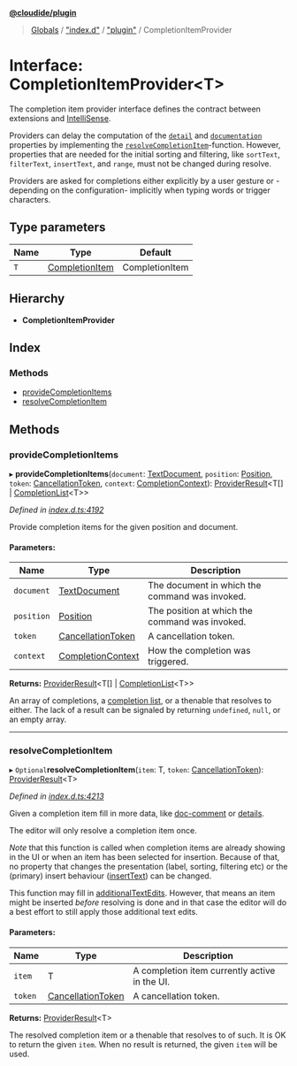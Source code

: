 **[@cloudide/plugin](../README.md)**

> [Globals](../README.md) / ["index.d"](../modules/_index_d_.md) / ["plugin"](../modules/_index_d_._plugin_.md) / CompletionItemProvider

# Interface: CompletionItemProvider\<T>

The completion item provider interface defines the contract between extensions and
[IntelliSense](https://code.visualstudio.com/docs/editor/intellisense).

Providers can delay the computation of the [`detail`](#CompletionItem.detail)
and [`documentation`](#CompletionItem.documentation) properties by implementing the
[`resolveCompletionItem`](#CompletionItemProvider.resolveCompletionItem)-function. However, properties that
are needed for the initial sorting and filtering, like `sortText`, `filterText`, `insertText`, and `range`, must
not be changed during resolve.

Providers are asked for completions either explicitly by a user gesture or -depending on the configuration-
implicitly when typing words or trigger characters.

## Type parameters

Name | Type | Default |
------ | ------ | ------ |
`T` | [CompletionItem](../classes/_index_d_._plugin_.completionitem.md) | CompletionItem |

## Hierarchy

* **CompletionItemProvider**

## Index

### Methods

* [provideCompletionItems](_index_d_._plugin_.completionitemprovider.md#providecompletionitems)
* [resolveCompletionItem](_index_d_._plugin_.completionitemprovider.md#resolvecompletionitem)

## Methods

### provideCompletionItems

▸ **provideCompletionItems**(`document`: [TextDocument](_index_d_._plugin_.textdocument.md), `position`: [Position](../classes/_index_d_._plugin_.position.md), `token`: [CancellationToken](_index_d_._plugin_.cancellationtoken.md), `context`: [CompletionContext](_index_d_._plugin_.completioncontext.md)): [ProviderResult](../modules/_index_d_._plugin_.md#providerresult)\<T[] \| [CompletionList](../classes/_index_d_._plugin_.completionlist.md)\<T>>

*Defined in [index.d.ts:4192](https://github.com/shuyaqian/cloudide-plugin-api/blob/57a3a2a/index.d.ts#L4192)*

Provide completion items for the given position and document.

#### Parameters:

Name | Type | Description |
------ | ------ | ------ |
`document` | [TextDocument](_index_d_._plugin_.textdocument.md) | The document in which the command was invoked. |
`position` | [Position](../classes/_index_d_._plugin_.position.md) | The position at which the command was invoked. |
`token` | [CancellationToken](_index_d_._plugin_.cancellationtoken.md) | A cancellation token. |
`context` | [CompletionContext](_index_d_._plugin_.completioncontext.md) | How the completion was triggered.  |

**Returns:** [ProviderResult](../modules/_index_d_._plugin_.md#providerresult)\<T[] \| [CompletionList](../classes/_index_d_._plugin_.completionlist.md)\<T>>

An array of completions, a [completion list](#CompletionList), or a thenable that resolves to either.
The lack of a result can be signaled by returning `undefined`, `null`, or an empty array.

___

### resolveCompletionItem

▸ `Optional`**resolveCompletionItem**(`item`: T, `token`: [CancellationToken](_index_d_._plugin_.cancellationtoken.md)): [ProviderResult](../modules/_index_d_._plugin_.md#providerresult)\<T>

*Defined in [index.d.ts:4213](https://github.com/shuyaqian/cloudide-plugin-api/blob/57a3a2a/index.d.ts#L4213)*

Given a completion item fill in more data, like [doc-comment](#CompletionItem.documentation)
or [details](#CompletionItem.detail).

The editor will only resolve a completion item once.

*Note* that this function is called when completion items are already showing in the UI or when an item has been
selected for insertion. Because of that, no property that changes the presentation (label, sorting, filtering etc)
or the (primary) insert behaviour ([insertText](#CompletionItem.insertText)) can be changed.

This function may fill in [additionalTextEdits](#CompletionItem.additionalTextEdits). However, that means an item might be
inserted *before* resolving is done and in that case the editor will do a best effort to still apply those additional
text edits.

#### Parameters:

Name | Type | Description |
------ | ------ | ------ |
`item` | T | A completion item currently active in the UI. |
`token` | [CancellationToken](_index_d_._plugin_.cancellationtoken.md) | A cancellation token. |

**Returns:** [ProviderResult](../modules/_index_d_._plugin_.md#providerresult)\<T>

The resolved completion item or a thenable that resolves to of such. It is OK to return the given
`item`. When no result is returned, the given `item` will be used.
